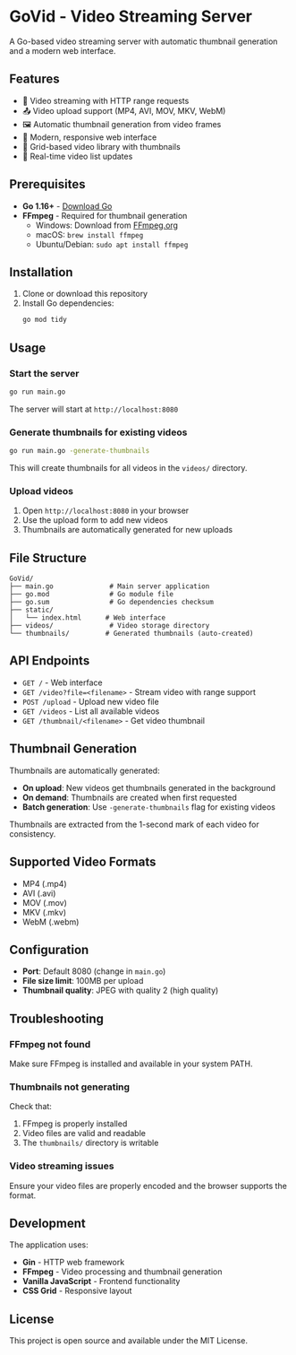 # GoVid - Video Streaming Server

A Go-based video streaming server with automatic thumbnail generation and a modern web interface.

## Features

- 🎥 Video streaming with HTTP range requests
- 📤 Video upload support (MP4, AVI, MOV, MKV, WebM)
- 🖼️ Automatic thumbnail generation from video frames
- 🎨 Modern, responsive web interface
- 📱 Grid-based video library with thumbnails
- 🔄 Real-time video list updates

## Prerequisites

- **Go 1.16+** - [Download Go](https://golang.org/dl/)
- **FFmpeg** - Required for thumbnail generation
  - Windows: Download from [FFmpeg.org](https://ffmpeg.org/download.html)
  - macOS: `brew install ffmpeg`
  - Ubuntu/Debian: `sudo apt install ffmpeg`

## Installation

1. Clone or download this repository
2. Install Go dependencies:
   ```bash
   go mod tidy
   ```

## Usage

### Start the server
```bash
go run main.go
```

The server will start at `http://localhost:8080`

### Generate thumbnails for existing videos
```bash
go run main.go -generate-thumbnails
```

This will create thumbnails for all videos in the `videos/` directory.

### Upload videos
1. Open `http://localhost:8080` in your browser
2. Use the upload form to add new videos
3. Thumbnails are automatically generated for new uploads

## File Structure

```
GoVid/
├── main.go              # Main server application
├── go.mod               # Go module file
├── go.sum               # Go dependencies checksum
├── static/
│   └── index.html      # Web interface
├── videos/              # Video storage directory
└── thumbnails/         # Generated thumbnails (auto-created)
```

## API Endpoints

- `GET /` - Web interface
- `GET /video?file=<filename>` - Stream video with range support
- `POST /upload` - Upload new video file
- `GET /videos` - List all available videos
- `GET /thumbnail/<filename>` - Get video thumbnail

## Thumbnail Generation

Thumbnails are automatically generated:
- **On upload**: New videos get thumbnails generated in the background
- **On demand**: Thumbnails are created when first requested
- **Batch generation**: Use `-generate-thumbnails` flag for existing videos

Thumbnails are extracted from the 1-second mark of each video for consistency.

## Supported Video Formats

- MP4 (.mp4)
- AVI (.avi)
- MOV (.mov)
- MKV (.mkv)
- WebM (.webm)

## Configuration

- **Port**: Default 8080 (change in `main.go`)
- **File size limit**: 100MB per upload
- **Thumbnail quality**: JPEG with quality 2 (high quality)

## Troubleshooting

### FFmpeg not found
Make sure FFmpeg is installed and available in your system PATH.

### Thumbnails not generating
Check that:
1. FFmpeg is properly installed
2. Video files are valid and readable
3. The `thumbnails/` directory is writable

### Video streaming issues
Ensure your video files are properly encoded and the browser supports the format.

## Development

The application uses:
- **Gin** - HTTP web framework
- **FFmpeg** - Video processing and thumbnail generation
- **Vanilla JavaScript** - Frontend functionality
- **CSS Grid** - Responsive layout

## License

This project is open source and available under the MIT License. 